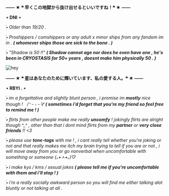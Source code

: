 **—— ★ ❝ 早くこの地獄から抜け出せるといいですね！❝ ★ ——**

󠁕󠁕󠁕󠁕󠁕󠁕󠁕󠁕󠁕󠁕**⋆ DNI ⋆**

*๋࣭⭑ Older than 19/20 .*

*๋࣭⭑ Proshippers / comshippers or any adult x minor ships from any fandom im in . **( whomever ships those are sick to the bone . )***

*๋࣭⭑ "Shadow is 50 !!" **( Shadow cannot age nor does he even have one , he's been in CRYOSTASIS for 50+ years , doesnt make him physically 50 . )***

![hey](https://github.com/DxclawxdFel1ne/DxclawxdFel1ne/assets/165260659/09afa308-11b0-4fbe-8c3f-b326bd92230b)

**—— ★ ❝ 星はあなたのために輝いています、私の愛する人。❝ ★ ——**

󠁕󠁕󠁕󠁕󠁕󠁕󠁕󠁕󠁕󠁕**⋆ RBYI . ⋆**

*๋࣭⭑ im a forgettative and slightly blunt person , i promise im **mostly** nice though !ㅤ/ᐠ - ˕ -マ **( sometimes i'd forget that you're my friend so feel free to remind me ! )***

*๋࣭⭑ flirts from other people make me really **uncomfy** ! jokingly flirts are alright though ^_^ , other than that i dont mind flirts from my **partner** or **very close friends** !! <3*

*๋࣭⭑ please use **tone-tags** with me ! , i cant really tell whether you're joking or not and that really makes me itch my brain trying to tell if you are or not , i will move away from you or go nonverbal when uncomfortable with something or someone (｡•ㅅ•｡)♡*

*๋࣭⭑ i make kys / kms / sexual jokes **( please tell me if you're uncomfortable with them and i'll stop ! )***

*๋࣭⭑ i'm a really socially awkward person so you will find me either talking alot bluntly or not talking at all .*
